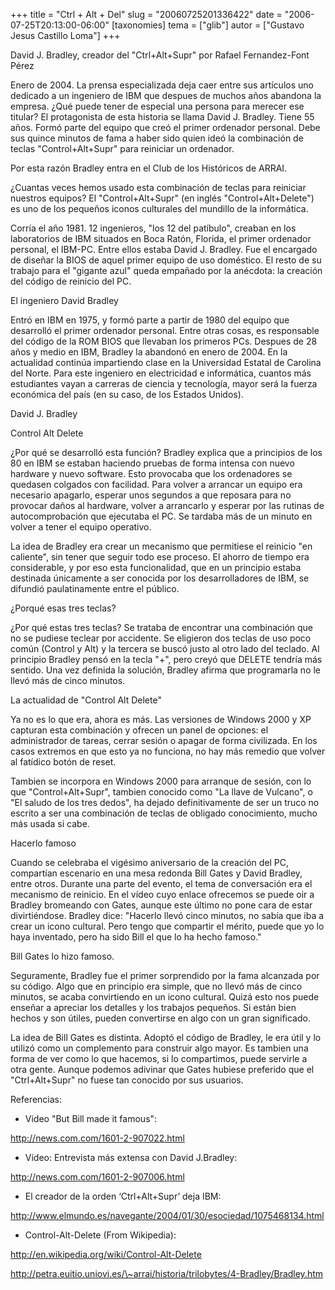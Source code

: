 +++
title = "Ctrl + Alt + Del"
slug = "20060725201336422"
date = "2006-07-25T20:13:00-06:00"
[taxonomies]
tema = ["glib"]
autor = ["Gustavo Jesus Castillo Loma"]
+++

David J. Bradley, creador del "Ctrl+Alt+Supr" por Rafael Fernandez-Font
Pérez

Enero de 2004. La prensa especializada deja caer entre sus artículos uno
dedicado a un ingeniero de IBM que despues de muchos años abandona la
empresa. ¿Qué puede tener de especial una persona para merecer ese
titular? El protagonista de esta historia se llama David J. Bradley.
Tiene 55 años. Formó parte del equipo que creó el primer ordenador
personal. Debe sus quince minutos de fama a haber sido quien ideó la
combinación de teclas "Control+Alt+Supr" para reiniciar un ordenador.

Por esta razón Bradley entra en el Club de los Históricos de ARRAI.

<!-- more -->
¿Cuantas veces hemos usado esta combinación de teclas para reiniciar
nuestros equipos? El "Control+Alt+Supr" (en inglés "Control+Alt+Delete")
es uno de los pequeños iconos culturales del mundillo de la informática.

Corría el año 1981. 12 ingenieros, "los 12 del patíbulo", creaban en los
laboratorios de IBM situados en Boca Ratón, Florida, el primer ordenador
personal, el IBM-PC. Entre ellos estaba David J. Bradley. Fue el
encargado de diseñar la BIOS de aquel primer equipo de uso doméstico. El
resto de su trabajo para el "gigante azul" queda empañado por la
anécdota: la creación del código de reinicio del PC.

El ingeniero David Bradley

Entró en IBM en 1975, y formó parte a partir de 1980 del equipo que
desarrolló el primer ordenador personal. Entre otras cosas, es
responsable del código de la ROM BIOS que llevaban los primeros PCs.
Despues de 28 años y medio en IBM, Bradley la abandonó en enero de 2004.
En la actualidad continúa impartiendo clase en la Universidad Estatal de
Carolina del Norte. Para este ingeniero en electricidad e informática,
cuantos más estudiantes vayan a carreras de ciencia y tecnología, mayor
será la fuerza económica del país (en su caso, de los Estados Unidos).

David J. Bradley

Control Alt Delete

¿Por qué se desarrolló esta función? Bradley explica que a principios de
los 80 en IBM se estaban haciendo pruebas de forma intensa con nuevo
hardware y nuevo software. Esto provocaba que los ordenadores se
quedasen colgados con facilidad. Para volver a arrancar un equipo era
necesario apagarlo, esperar unos segundos a que reposara para no
provocar daños al hardware, volver a arrancarlo y esperar por las
rutinas de autocomprobación que ejecutaba el PC. Se tardaba más de un
minuto en volver a tener el equipo operativo.

La idea de Bradley era crear un mecanismo que permitiese el reinicio "en
caliente", sin tener que seguir todo ese proceso. El ahorro de tiempo
era considerable, y por eso esta funcionalidad, que en un principio
estaba destinada únicamente a ser conocida por los desarrolladores de
IBM, se difundió paulatinamente entre el público.

¿Porqué esas tres teclas?

¿Por qué estas tres teclas? Se trataba de encontrar una combinación que
no se pudiese teclear por accidente. Se eligieron dos teclas de uso poco
común (Control y Alt) y la tercera se buscó justo al otro lado del
teclado. Al principio Bradley pensó en la tecla "+", pero creyó que
DELETE tendría más sentido. Una vez definida la solución, Bradley afirma
que programarla no le llevó más de cinco minutos.

La actualidad de "Control Alt Delete"

Ya no es lo que era, ahora es más. Las versiones de Windows 2000 y XP
capturan esta combinación y ofrecen un panel de opciones: el
administrador de tareas, cerrar sesión o apagar de forma civilizada. En
los casos extremos en que esto ya no funciona, no hay más remedio que
volver al fatídico botón de reset.

Tambien se incorpora en Windows 2000 para arranque de sesión, con lo que
"Control+Alt+Supr", tambien conocido como "La llave de Vulcano", o "El
saludo de los tres dedos", ha dejado definitivamente de ser un truco no
escrito a ser una combinación de teclas de obligado conocimiento, mucho
más usada si cabe.

Hacerlo famoso

Cuando se celebraba el vigésimo aniversario de la creación del PC,
compartían escenario en una mesa redonda Bill Gates y David Bradley,
entre otros. Durante una parte del evento, el tema de conversación era
el mecanismo de reinicio. En el vídeo cuyo enlace ofrecemos se puede oir
a Bradley bromeando con Gates, aunque este último no pone cara de estar
divirtiéndose. Bradley dice: "Hacerlo llevó cinco minutos, no sabía que
iba a crear un icono cultural. Pero tengo que compartir el mérito, puede
que yo lo haya inventado, pero ha sido Bill el que lo ha hecho famoso."

Bill Gates lo hizo famoso.

Seguramente, Bradley fue el primer sorprendido por la fama alcanzada por
su código. Algo que en principio era simple, que no llevó más de cinco
minutos, se acaba convirtiendo en un icono cultural. Quizá esto nos
puede enseñar a apreciar los detalles y los trabajos pequeños. Si están
bien hechos y son útiles, pueden convertirse en algo con un gran
significado.

La idea de Bill Gates es distinta. Adoptó el código de Bradley, le era
útil y lo utilizó como un complemento para construir algo mayor. Es
tambien una forma de ver como lo que hacemos, si lo compartimos, puede
servirle a otra gente. Aunque podemos adivinar que Gates hubiese
preferido que el "Ctrl+Alt+Supr" no fuese tan conocido por sus usuarios.

Referencias:

-   Video "But Bill made it famous":

<a href="http://news.com.com/1601-2-907022.html">http://news.com.com/1601-2-907022.html</a>

-   Vídeo: Entrevista más extensa con David J.Bradley:

<a href="http://news.com.com/1601-2-907006.html">http://news.com.com/1601-2-907006.html</a>

-   El creador de la orden ‘Ctrl+Alt+Supr’ deja IBM:

<a href="http://www.elmundo.es/navegante/2004/01/30/esociedad/1075468134.html">http://www.elmundo.es/navegante/2004/01/30/esociedad/1075468134.html</a>

-   Control-Alt-Delete (From Wikipedia):

<a href="http://en.wikipedia.org/wiki/Control-Alt-Delete">http://en.wikipedia.org/wiki/Control-Alt-Delete</a>

<a href="http://petra.euitio.uniovi.es/~arrai/historia/trilobytes/4-Bradley/Bradley.htm">http://petra.euitio.uniovi.es/\~arrai/historia/trilobytes/4-Bradley/Bradley.htm</a>

